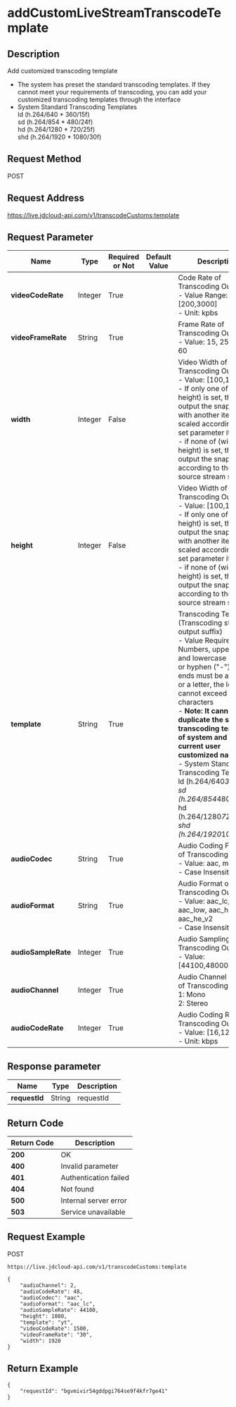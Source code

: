# addCustomLiveStreamTranscodeTemplate


## Description
Add customized transcoding template
- The system has preset the standard transcoding templates. If they cannot meet your requirements of transcoding, you can add your customized transcoding templates through the interface
- System Standard Transcoding Templates<br>
    ld (h.264/640 * 360/15f)<br>
    sd (h.264/854 * 480/24f)<br>
    hd (h.264/1280 * 720/25f)<br>
    shd (h.264/1920 * 1080/30f)<br>


## Request Method
POST

## Request Address
https://live.jdcloud-api.com/v1/transcodeCustoms:template


## Request Parameter
|Name|Type|Required or Not|Default Value|Description|
|---|---|---|---|---|
|**videoCodeRate**|Integer|True| |Code Rate of Transcoding Output<br>- Value Range: [200,3000]<br>- Unit: kpbs<br>|
|**videoFrameRate**|String|True| |Frame Rate of Transcoding Output<br>- Value: 15, 25, 30 and 60<br>|
|**width**|Integer|False| |Video Width of Transcoding Output<br>- Value: [100,1920]<br>- If only one of (width, height) is set, then output the snapshot with another item scaled according to the set parameter item<br>- if none of (width, height) is set, then output the snapshot according to the source stream size<br>|
|**height**|Integer|False| |Video Width of Transcoding Output<br>- Value: [100,1920]<br>- If only one of (width, height) is set, then output the snapshot with another item scaled according to the set parameter item<br>- if none of (width, height) is set, then output the snapshot according to the source stream size<br>|
|**template**|String|True| |Transcoding Template (Transcoding stream output suffix)<br>- Value Requirements: Numbers, uppercase and lowercase letters or hyphen ("-"), both ends must be a number or a letter, the length cannot exceed 50 characters<br>- <b>Note: It cannot duplicate the standard transcoding template of system and the current user customized naming</b><br>- System Standard Transcoding Templates<br>  ld (h.264/640*360/15f)<br>  sd (h.264/854*480/24f)<br>  hd (h.264/1280*720/25f)<br>  shd (h.264/1920*1080/30f)<br>|
|**audioCodec**|String|True| |Audio Coding Format of Transcoding Output<br>- Value: aac, mp3<br>- Case Insensitive<br>|
|**audioFormat**|String|True| |Audio Format of Transcoding Output<br>- Value: aac_lc, aac_low, aac_he, aac_he_v2<br>- Case Insensitive<br>|
|**audioSampleRate**|Integer|True| |Audio Sampling Rate of Transcoding Output<br>- Value: [44100,48000]<br>|
|**audioChannel**|Integer|True| |Audio Channel Number of Transcoding Output<br>  1: Mono<br>  2: Stereo<br>|
|**audioCodeRate**|Integer|True| |Audio Coding Rate of Transcoding Output<br>- Value: [16,128]<br>- Unit: kbps<br>|


## Response parameter
|Name|Type|Description|
|---|---|---|
|**requestId**|String|requestId|


## Return Code
|Return Code|Description|
|---|---|
|**200**|OK|
|**400**|Invalid parameter|
|**401**|Authentication failed|
|**404**|Not found|
|**500**|Internal server error|
|**503**|Service unavailable|

## Request Example
POST
```
https://live.jdcloud-api.com/v1/transcodeCustoms:template

```
```
{
    "audioChannel": 2, 
    "audioCodeRate": 48, 
    "audioCodec": "aac", 
    "audioFormat": "aac_lc", 
    "audioSampleRate": 44100, 
    "height": 1080, 
    "template": "yt", 
    "videoCodeRate": 1500, 
    "videoFrameRate": "30", 
    "width": 1920
}
```

## Return Example
```
{
    "requestId": "bgvmivir54gddpgi764se9f4kfr7ge41"
}
```
